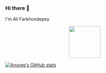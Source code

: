 ### Hi there 👋
I'm Ali Farkhondepey
<div id="header" align="center">
  <a href="https://www.linkedin.com/in/ali-farkhondepey-b29288109/">
  <img src="https://www.aalpha.net/wp-content/uploads/2020/12/full-stack-development.gif" width="100"/>
    </a>
</div>

[![Anurag's GitHub stats](https://github-readme-stats.vercel.app/api?username=AliFarkhondepey)](https://github.com/anuraghazra/github-readme-stats)

